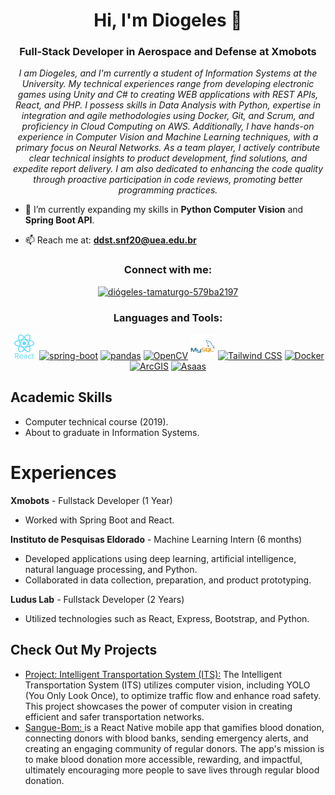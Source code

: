 <h1 align="center">Hi, I'm Diogeles 👋</h1>
<h3 align="center">Full-Stack Developer in Aerospace and Defense at Xmobots</h3>

<p align="center">
  <i>I am Diogeles, and I'm currently a student of Information Systems at the University. My technical experiences range from developing electronic games using Unity and C# to creating WEB applications with REST APIs, React, and PHP. I possess skills in Data Analysis with Python, expertise in integration and agile methodologies using Docker, Git, and Scrum, and proficiency in Cloud Computing on AWS. Additionally, I have hands-on experience in Computer Vision and Machine Learning techniques, with a primary focus on Neural Networks. As a team player, I actively contribute clear technical insights to product development, find solutions, and expedite report delivery. I am also dedicated to enhancing the code quality through proactive participation in code reviews, promoting better programming practices.</i>
</p>

- 🌱 I’m currently expanding my skills in **Python Computer Vision** and **Spring Boot API**.

- 📫 Reach me at: **ddst.snf20@uea.edu.br**

<h3 align="center">Connect with me:</h3>

<p align="center">
  <a href="https://linkedin.com/in/diógeles-tamaturgo-579ba2197" target="_blank"><img src="https://raw.githubusercontent.com/rahuldkjain/github-profile-readme-generator/master/src/images/icons/Social/linked-in-alt.svg" alt="diógeles-tamaturgo-579ba2197" height="30" width="40" /></a>
</p>

<h3 align="center">Languages and Tools:</h3>

<p align="center">
  <a href="https://reactjs.org" target="_blank" rel="noreferrer"><img src="https://raw.githubusercontent.com/devicons/devicon/master/icons/react/react-original-wordmark.svg" alt="react" width="40" height="40"/></a>
  <a href="https://spring.io/projects/spring-boot" target="_blank" rel="noreferrer"><img src="https://www.vectorlogo.zone/logos/springio/springio-icon.svg" alt="spring-boot" width="40" height="40"/></a>
  <a href="https://pandas.pydata.org/" target="_blank" rel="noreferrer"><img src="https://upload.wikimedia.org/wikipedia/commons/e/ed/Pandas_logo.svg" alt="pandas" width="40" height="40"/></a>
  <a href="https://opencv.org/" target="_blank" rel="noreferrer"><img src="https://www.vectorlogo.zone/logos/opencv/opencv-icon.svg" alt="OpenCV" width="40" height="40"/></a>
  <a href="https://www.w3schools.com/sql/" target="_blank" rel="noreferrer"><img src="https://raw.githubusercontent.com/devicons/devicon/master/icons/mysql/mysql-original-wordmark.svg" alt="SQL" width="40" height="40"/></a>
  <a href="https://tailwindcss.com/" target="_blank" rel="noreferrer"><img src="https://www.vectorlogo.zone/logos/tailwindcss/tailwindcss-icon.svg" alt="Tailwind CSS" width="40" height="40"/></a>
  <a href="https://www.docker.com/" target="_blank" rel="noreferrer"><img src="https://www.vectorlogo.zone/logos/docker/docker-icon.svg" alt="Docker" width="40" height="40"/></a>
  <a href="https://developers.arcgis.com/javascript/" target="_blank" rel="noreferrer"><img src="https://dh.library.virginia.edu/system/files/styles/large/private/ArcGIS_logo.png?itok=iypmgErn" alt="ArcGIS" width="40" height="40"/></a>
  <a href="https://asaas.com/" target="_blank" rel="noreferrer"><img src="https://s3.amazonaws.com//beta-img.b2bstack.net/uploads/production/product/product_image/580/logo-asaas-azul-.png" alt="Asaas" width="40" height="40"/></a>
  <!-- Add more tools and languages here -->
</p>

## Academic Skills
- Computer technical course (2019).
- About to graduate in Information Systems.

# Experiences

**Xmobots** - Fullstack Developer (1 Year)
- Worked with Spring Boot and React.

**Instituto de Pesquisas Eldorado** - Machine Learning Intern (6 months)
- Developed applications using deep learning, artificial intelligence, natural language processing, and Python.
- Collaborated in data collection, preparation, and product prototyping.

**Ludus Lab** - Fullstack Developer (2 Years)
- Utilized technologies such as React, Express, Bootstrap, and Python.

## Check Out My Projects

  <!-- Add your projects here -->
  - [Project: Intelligent Transportation System (ITS):](https://github.com/tamaturgo/intelligent_transportation_system_ModelML)
The Intelligent Transportation System (ITS) utilizes computer vision, including YOLO (You Only Look Once), to optimize traffic flow and enhance road safety. This project showcases the power of computer vision in creating efficient and safer transportation networks.
  - [Sangue-Bom: ](https://github.com/tamaturgo/sanguebom-mobile) is a React Native mobile app that gamifies blood donation, connecting donors with blood banks, sending emergency alerts, and creating an engaging community of regular donors. The app's mission is to make blood donation more accessible, rewarding, and impactful, ultimately encouraging more people to save lives through regular blood donation.
